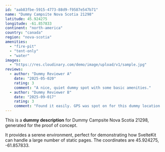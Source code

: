 ```yaml
---
id: "aab83fbe-5915-4773-88d9-f9587e547b71"
name: "Dummy Campsite Nova Scotia 21298"
latitude: 45.924275
longitude: -61.857833
continent: "north-america"
country: "canada"
region: "nova-scotia"
amenities:
  - "fire-pit"
  - "tent-only"
  - "water"
images:
  - "https://res.cloudinary.com/demo/image/upload/v1/sample.jpg"
reviews:
  - author: "Dummy Reviewer A"
    date: "2025-05-020"
    rating: 3
    comment: "A nice, quiet dummy spot with some basic amenities."
  - author: "Dummy Reviewer B"
    date: "2025-09-017"
    rating: 3
    comment: "Found it easily. GPS was spot on for this dummy location."
---
```


This is a **dummy description** for Dummy Campsite Nova Scotia 21298, generated for the proof of concept.

It provides a serene environment, perfect for demonstrating how SvelteKit can handle a large number of static pages. The coordinates are 45.924275, -61.857833.
